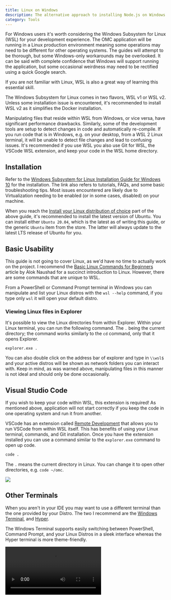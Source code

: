 ```yaml
---
title: Linux on Windows
description: The alternative approach to installing Node.js on Windows using WSL.
category: Tools
---
```


For Windows users it's worth considering the Windows Subsystem for Linux (WSL) for your development experience. The OMC application will be running in a Linux production environment meaning some operations may need to be different for other operating systems. The guides will attempt to be thorough, but some Windows-only workarounds may be overlooked. It can be said with complete confidence that Windows will support running the application, but some occasional weirdness may need to be rectified using a quick Google search.

If you are not familiar with Linux, WSL is also a great way of learning this essential skill.

The Windows Subsystem for Linux comes in two flavors, WSL v1 or WSL v2. Unless some installation issue is encountered, it's recommended to install WSL v2 as it simplifies the Docker installation.

<alert type="warning">

Manipulating files that reside within WSL from Windows, or vice versa, have significant performance drawbacks. Similarly, some of the development tools are setup to detect changes in code and automatically re-compile. If you run code that is in Windows, e.g. on your desktop, from a WSL 2 Linux terminal, it will be unable to detect file changes and lead to confusing issues. It's recommended if you use WSL you also use Git for WSL, the VSCode WSL extension, and keep your code in the WSL home directory.

</alert>

## Installation

Refer to the [Windows Subsystem for Linux Installation Guide for Windows 10](https://docs.microsoft.com/en-us/windows/wsl/install-win10) for the installation. The link also refers to tutorials, FAQs, and some basic troubleshooting tips. Most issues encountered are likely due to Virtualization needing to be enabled (or in some cases, disabled) on your machine.

When you reach the [Install your Linux distribution of choice](https://docs.microsoft.com/en-us/windows/wsl/install-win10#install-your-linux-distribution-of-choice) part of the above guide, it's recommended to install the latest version of Ubuntu. You can install either `Ubuntu 20.04`, which is the latest as of writing this guide, or the generic `Ubuntu` item from the store. The latter will always update to the latest LTS release of Ubuntu for you.

## Basic Usability

This guide is not going to cover Linux, as we'd have no time to actually work on the project. I recommend the [Basic Linux Commands for Beginners](https://maker.pro/linux/tutorial/basic-linux-commands-for-beginners) article by Alok Naushad for a succinct introduction to Linux. However, there are some commands that are unique to WSL.

From a PowerShell or Command Prompt terminal in Windows you can manipulate and list your Linux distros with the `wsl --help` command, if you type only `wsl` it will open your default distro.

### Viewing Linux files in Explorer

It's possible to view the Linux directories from within Explorer. Within your Linux terminal, you can run the following command. The `.` being the current directory; the command works similarly to the `cd` command, only that it opens Explorer.

```
explorer.exe .
```

You can also double click on the address bar of explorer and type in `\\wsl$` and your active distros will be shown as network folders you can interact with. Keep in mind, as was warned above, manipulating files in this manner is not ideal and should only be done occasionally.

## Visual Studio Code

<alert type="danger">

If you wish to keep your code within WSL, this extension is required! As mentioned above, application will not start correctly if you keep the code in one operating system and run it from another.

</alert>

VSCode has an extension called [Remote Development](https://marketplace.visualstudio.com/items?itemName=ms-vscode-remote.vscode-remote-extensionpack) that allows you to run VSCode from within WSL itself. This has benefits of using your Linux terminal, commands, and Git installation. Once you have the extension installed you can use a command similar to the `explorer.exe` command to open up code.

```bash
code .
```

The `.` means the current directory in Linux. You can change it to open other directories, e.g. `code ~/omc`.

<img src="https://microsoft.github.io/vscode-remote-release/images/remote-wsl-open-code.gif" />

## Other Terminals

When you aren't in your IDE you may want to use a different terminal than the one provided by your Distro. The two I recommend are the [Windows Terminal](https://www.microsoft.com/en-us/p/windows-terminal/9n0dx20hk701?activetab=pivot:overviewtab), and [Hyper](https://hyper.is/).

The Windows Terminal supports easily switching between PowerShell, Command Prompt, and your Linux Distros in a sleek interface whereas the Hyper terminal is more theme-friendly.

<video controls="controls">
  <source src="/videos/terminal.webm" type="video/webm">
</video>

[^1]: Hyper terminal running a compiler for documentation.
